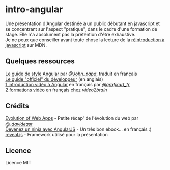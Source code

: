 # intro-angular
Une présentation d'Angular destinée à un public débutant en javascript et se concentrant sur l'aspect "pratique", dans le cadre d'une formation de stage. Elle n'a absolument pas la prétention d'être exhaustive.  
Je ne peux que conseiller avant toute chose la lecture de la [réintroduction à javascript](https://developer.mozilla.org/fr/docs/Web/JavaScript/Une_r%C3%A9introduction_%C3%A0_JavaScript) sur MDN.

## Quelques ressources
[Le guide de style Angular](https://github.com/johnpapa/angular-styleguide/blob/master/i18n/fr-FR.md) par [*@John_papa*](https://twitter.com/john_papa), traduit en français  
[Le guide "officiel" du développeur](https://code.angularjs.org/1.3.15/docs/guide) (en anglais)  
[1 introduction vidéo à Angular](http://www.grafikart.fr/formations/angularjs) en français par [*@grafikart_fr*](https://twitter.com/grafikart_fr)  
[2 formations vidéo](https://www.video2brain.com/fr/angularjs) en français chez *video2brain*  

## Crédits
[Evolution of Web Apps](https://github.com/davideast/evolution-of-web-apps) - Petite récap' de l'évolution du web par [*@_davideast*](https://twitter.com/_davideast)  
[Devenez un ninja avec AngularJS](https://books.ninja-squad.com/angularjs) - Un très bon ebook... en français :)  
[reveal.js](https://github.com/hakimel/reveal.js/) - Framework utilisé pour la présentation

## Licence
Licence MIT